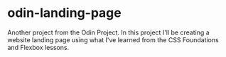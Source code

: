# odin-landing-page
Another project from the Odin Project. In this project I'll be creating a website landing page using what I've learned from the CSS Foundations and Flexbox lessons. 
